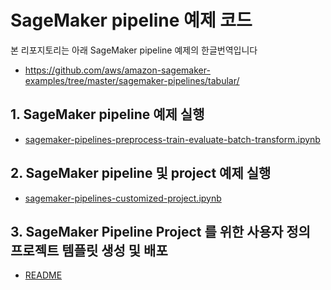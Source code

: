 # SageMaker pipeline 예제 코드

본 리포지토리는 아래 SageMaker pipeline 예제의 한글번역입니다
- https://github.com/aws/amazon-sagemaker-examples/tree/master/sagemaker-pipelines/tabular/

## 1. SageMaker pipeline 예제 실행
- [sagemaker-pipelines-preprocess-train-evaluate-batch-transform.ipynb](abalone_build_train_deploy/sagemaker-pipelines-preprocess-train-evaluate-batch-transform.ipynb)

## 2. SageMaker pipeline 및 project 예제 실행
- [sagemaker-pipelines-customized-project.ipynb](customizing_build_train_deploy_project/sagemaker-pipelines-customized-project.ipynb)

## 3. SageMaker Pipeline Project 를 위한 사용자 정의 프로젝트 템플릿 생성 및 배포
- [README](amazon-sagemaker-reusable-components-kr/README.md)


